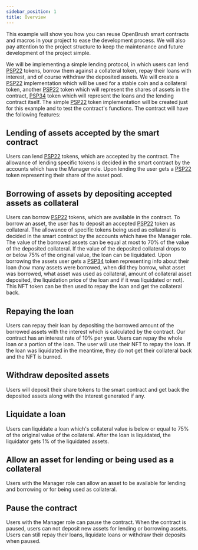 ```yaml
---
sidebar_position: 1
title: Overview
---
```


This example will show you how you can reuse OpenBrush smart contracts and macros in your 
project to ease the development process. We will also pay attention to the project 
structure to keep the maintenance and future development of the project simple.

We will be implementing a simple lending protocol, in which users can lend 
[PSP22](/OpenBrush/smart-contracts/PSP22) tokens, borrow them against a collateral token, 
repay their loans with interest, and of course withdraw the deposited assets. 
We will create a [PSP22](/OpenBrush/smart-contracts/PSP22) implementation which will be used 
for a stable coin and a collateral token, another [PSP22](/OpenBrush/smart-contracts/PSP22) 
token which will represent the shares of assets in the contract, 
[PSP34](/OpenBrush/smart-contracts/PSP34) token which will represent the loans and the 
lending contract itself. The simple [PSP22](/OpenBrush/smart-contracts/PSP22) token 
implementation will be created just for this example and to test the contract's functions. 
The contract will have the following features:

## Lending of assets accepted by the smart contract

Users can lend [PSP22](/OpenBrush/smart-contracts/PSP22) tokens, which are accepted by the 
contract. The allowance of lending specific tokens is decided in the smart contract 
by the accounts which have the Manager role. Upon lending the user gets a 
[PSP22](/OpenBrush/smart-contracts/PSP22) token representing their share of the asset pool.

## Borrowing of assets by depositing accepted assets as collateral

Users can borrow [PSP22](/OpenBrush/smart-contracts/PSP22) tokens, which are available in 
the contract. To borrow an asset, the user has to deposit an accepted 
[PSP22](/OpenBrush/smart-contracts/PSP22) token as collateral. The allowance of specific 
tokens being used as collateral is decided in the smart contract by the accounts 
which have the Manager role. The value of the borrowed assets can be equal at most 
to 70% of the value of the deposited collateral. If the value of the deposited 
collateral drops to or below 75% of the original value, the loan can be liquidated. 
Upon borrowing the assets user gets a [PSP34](/OpenBrush/smart-contracts/PSP34) token 
representing info about their loan (how many assets were borrowed, when did they 
borrow, what asset was borrowed, what asset was used as collateral, amount of 
collateral asset deposited, the liquidation price of the loan and if it was liquidated 
or not). This NFT token can be then used to repay the loan and get the collateral back.

## Repaying the loan

Users can repay their loan by depositing the borrowed amount of the borrowed assets 
with the interest which is calculated by the contract. Our contract has an interest 
rate of 10% per year. Users can repay the whole loan or a portion of the loan. The 
user will use their NFT to repay the loan. If the loan was liquidated in the meantime, 
they do not get their collateral back and the NFT is burned.

## Withdraw deposited assets

Users will deposit their share tokens to the smart contract and get back the deposited 
assets along with the interest generated if any.

## Liquidate a loan

Users can liquidate a loan which's collateral value is below or equal to 75% of the 
original value of the collateral. After the loan is liquidated, the liquidator 
gets 1% of the liquidated assets. 

## Allow an asset for lending or being used as a collateral

Users with the Manager role can allow an asset to be available for lending and 
borrowing or for being used as collateral.

## Pause the contract

Users with the Manager role can pause the contract. When the contract is paused, 
users can not deposit new assets for lending or borrowing assets. Users can still 
repay their loans, liquidate loans or withdraw their deposits when paused.